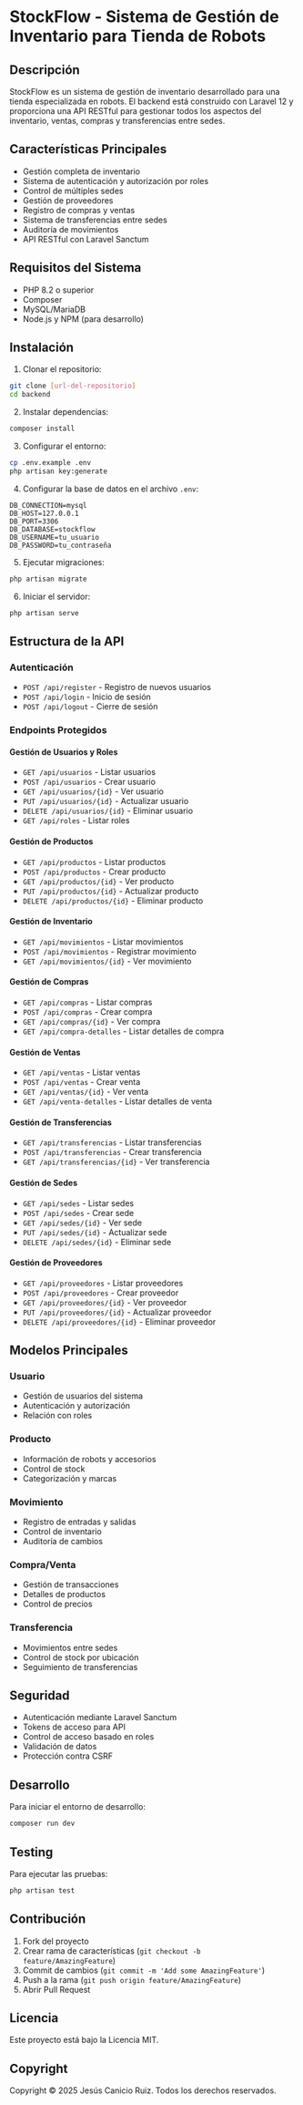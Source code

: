 # StockFlow - Sistema de Gestión de Inventario para Tienda de Robots

## Descripción
StockFlow es un sistema de gestión de inventario desarrollado para una tienda especializada en robots. El backend está construido con Laravel 12 y proporciona una API RESTful para gestionar todos los aspectos del inventario, ventas, compras y transferencias entre sedes.

## Características Principales
- Gestión completa de inventario
- Sistema de autenticación y autorización por roles
- Control de múltiples sedes
- Gestión de proveedores
- Registro de compras y ventas
- Sistema de transferencias entre sedes
- Auditoría de movimientos
- API RESTful con Laravel Sanctum

## Requisitos del Sistema
- PHP 8.2 o superior
- Composer
- MySQL/MariaDB
- Node.js y NPM (para desarrollo)

## Instalación

1. Clonar el repositorio:
```bash
git clone [url-del-repositorio]
cd backend
```

2. Instalar dependencias:
```bash
composer install
```

3. Configurar el entorno:
```bash
cp .env.example .env
php artisan key:generate
```

4. Configurar la base de datos en el archivo `.env`:
```env
DB_CONNECTION=mysql
DB_HOST=127.0.0.1
DB_PORT=3306
DB_DATABASE=stockflow
DB_USERNAME=tu_usuario
DB_PASSWORD=tu_contraseña
```

5. Ejecutar migraciones:
```bash
php artisan migrate
```

6. Iniciar el servidor:
```bash
php artisan serve
```

## Estructura de la API

### Autenticación
- `POST /api/register` - Registro de nuevos usuarios
- `POST /api/login` - Inicio de sesión
- `POST /api/logout` - Cierre de sesión

### Endpoints Protegidos

#### Gestión de Usuarios y Roles
- `GET /api/usuarios` - Listar usuarios
- `POST /api/usuarios` - Crear usuario
- `GET /api/usuarios/{id}` - Ver usuario
- `PUT /api/usuarios/{id}` - Actualizar usuario
- `DELETE /api/usuarios/{id}` - Eliminar usuario
- `GET /api/roles` - Listar roles

#### Gestión de Productos
- `GET /api/productos` - Listar productos
- `POST /api/productos` - Crear producto
- `GET /api/productos/{id}` - Ver producto
- `PUT /api/productos/{id}` - Actualizar producto
- `DELETE /api/productos/{id}` - Eliminar producto

#### Gestión de Inventario
- `GET /api/movimientos` - Listar movimientos
- `POST /api/movimientos` - Registrar movimiento
- `GET /api/movimientos/{id}` - Ver movimiento

#### Gestión de Compras
- `GET /api/compras` - Listar compras
- `POST /api/compras` - Crear compra
- `GET /api/compras/{id}` - Ver compra
- `GET /api/compra-detalles` - Listar detalles de compra

#### Gestión de Ventas
- `GET /api/ventas` - Listar ventas
- `POST /api/ventas` - Crear venta
- `GET /api/ventas/{id}` - Ver venta
- `GET /api/venta-detalles` - Listar detalles de venta

#### Gestión de Transferencias
- `GET /api/transferencias` - Listar transferencias
- `POST /api/transferencias` - Crear transferencia
- `GET /api/transferencias/{id}` - Ver transferencia

#### Gestión de Sedes
- `GET /api/sedes` - Listar sedes
- `POST /api/sedes` - Crear sede
- `GET /api/sedes/{id}` - Ver sede
- `PUT /api/sedes/{id}` - Actualizar sede
- `DELETE /api/sedes/{id}` - Eliminar sede

#### Gestión de Proveedores
- `GET /api/proveedores` - Listar proveedores
- `POST /api/proveedores` - Crear proveedor
- `GET /api/proveedores/{id}` - Ver proveedor
- `PUT /api/proveedores/{id}` - Actualizar proveedor
- `DELETE /api/proveedores/{id}` - Eliminar proveedor

## Modelos Principales

### Usuario
- Gestión de usuarios del sistema
- Autenticación y autorización
- Relación con roles

### Producto
- Información de robots y accesorios
- Control de stock
- Categorización y marcas

### Movimiento
- Registro de entradas y salidas
- Control de inventario
- Auditoría de cambios

### Compra/Venta
- Gestión de transacciones
- Detalles de productos
- Control de precios

### Transferencia
- Movimientos entre sedes
- Control de stock por ubicación
- Seguimiento de transferencias

## Seguridad
- Autenticación mediante Laravel Sanctum
- Tokens de acceso para API
- Control de acceso basado en roles
- Validación de datos
- Protección contra CSRF

## Desarrollo
Para iniciar el entorno de desarrollo:
```bash
composer run dev
```

## Testing
Para ejecutar las pruebas:
```bash
php artisan test
```

## Contribución
1. Fork del proyecto
2. Crear rama de características (`git checkout -b feature/AmazingFeature`)
3. Commit de cambios (`git commit -m 'Add some AmazingFeature'`)
4. Push a la rama (`git push origin feature/AmazingFeature`)
5. Abrir Pull Request

## Licencia
Este proyecto está bajo la Licencia MIT.

## Copyright
Copyright © 2025 Jesús Canicio Ruiz. Todos los derechos reservados.
